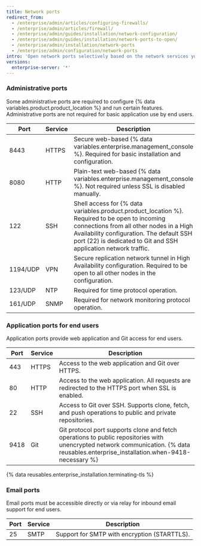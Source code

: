 ```yaml
---
title: Network ports
redirect_from:
  - /enterprise/admin/articles/configuring-firewalls/
  - /enterprise/admin/articles/firewall/
  - /enterprise/admin/guides/installation/network-configuration/
  - /enterprise/admin/guides/installation/network-ports-to-open/
  - /enterprise/admin/installation/network-ports
  - /enterprise/admin/configuration/network-ports
intro: 'Open network ports selectively based on the network services you need to expose for administrators, end users, and email support.'
versions:
  enterprise-server: '*'
---
```


### Administrative ports

Some administrative ports are required to configure {% data variables.product.product_location %} and run certain features. Administrative ports are not required for basic application use by end users.

| Port     | Service | Description                                                                                                                                                                                                                                               |
| -------- | ------- | --------------------------------------------------------------------------------------------------------------------------------------------------------------------------------------------------------------------------------------------------------- |
| 8443     | HTTPS   | Secure web-based {% data variables.enterprise.management_console %}. Required for basic installation and configuration.                                                                                                                                   |
| 8080     | HTTP    | Plain-text web-based {% data variables.enterprise.management_console %}. Not required unless SSL is disabled manually.                                                                                                                                    |
| 122      | SSH     | Shell access for {% data variables.product.product_location %}. Required to be open to incoming connections from all other nodes in a High Availability configuration. The default SSH port (22) is dedicated to Git and SSH application network traffic. |
| 1194/UDP | VPN     | Secure replication network tunnel in High Availability configuration. Required to be open to all other nodes in the configuration.                                                                                                                        |
| 123/UDP  | NTP     | Required for time protocol operation.                                                                                                                                                                                                                     |
| 161/UDP  | SNMP    | Required for network monitoring protocol operation.                                                                                                                                                                                                       |

### Application ports for end users

Application ports provide web application and Git access for end users.

| Port | Service | Description                                                                                                                                                                           |
| ---- | ------- | ------------------------------------------------------------------------------------------------------------------------------------------------------------------------------------- |
| 443  | HTTPS   | Access to the web application and Git over HTTPS.                                                                                                                                     |
| 80   | HTTP    | Access to the web application. All requests are redirected to the HTTPS port when SSL is enabled.                                                                                     |
| 22   | SSH     | Access to Git over SSH. Supports clone, fetch, and push operations to public and private repositories.                                                                                |
| 9418 | Git     | Git protocol port supports clone and fetch operations to public repositories with unencrypted network communication. {% data reusables.enterprise_installation.when-9418-necessary %}

{% data reusables.enterprise_installation.terminating-tls %}

### Email ports

Email ports must be accessible directly or via relay for inbound email support for end users.

| Port | Service | Description                                  |
| ---- | ------- | -------------------------------------------- |
| 25   | SMTP    | Support for SMTP with encryption (STARTTLS). |
